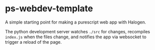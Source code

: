 # ps-webdev-template

A simple starting point for making a purescript web app with Halogen.

The python development server watches `./src` for changes, recompiles `index.js` when the files change, and notifies the app via websocket to trigger a reload of the page.
